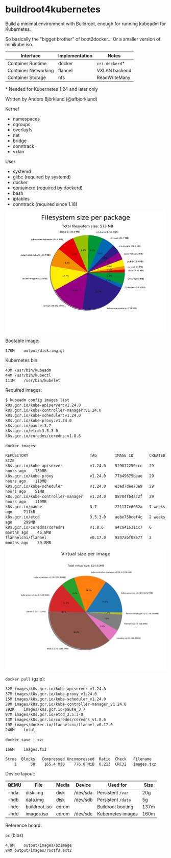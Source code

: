 buildroot4kubernetes
====================

Build a minimal environment with Buildroot, enough for running kubeadm for Kubernetes.

So basically the "bigger brother" of boot2docker... Or a smaller version of minikube.iso.

Interface            | Implementation | Notes
---------            | -------------- | -----
Container Runtime    | docker         | `cri-dockerd`*
Container Networking | flannel        | VXLAN backend
Container Storage    | nfs            | ReadWriteMany

\* Needed for Kubernetes 1.24 and later only

Written by Anders Björklund (@afbjorklund)


Kernel
* namespaces
* cgroups
* overlayfs
* nat
* bridge
* conntrack
* vxlan

User
* systemd
* glibc (required by systemd)
* docker
* containerd (required by dockerd)
* bash
* iptables
* conntrack (required since 1.18)


![graph size](graph-size.png)

Bootable image:

```
176M	output/disk.img.gz
```

Kubernetes bin:

```
43M	/usr/bin/kubeadm
44M	/usr/bin/kubectl
111M	/usr/bin/kubelet
```

Required images:

```console
$ kubeadm config images list
k8s.gcr.io/kube-apiserver:v1.24.0
k8s.gcr.io/kube-controller-manager:v1.24.0
k8s.gcr.io/kube-scheduler:v1.24.0
k8s.gcr.io/kube-proxy:v1.24.0
k8s.gcr.io/pause:3.7
k8s.gcr.io/etcd:3.5.3-0
k8s.gcr.io/coredns/coredns:v1.8.6
```

`docker images`:

```
REPOSITORY                           TAG        IMAGE ID       CREATED         SIZE
k8s.gcr.io/kube-apiserver            v1.24.0    529072250ccc   29 hours ago    130MB
k8s.gcr.io/kube-proxy                v1.24.0    77b49675beae   29 hours ago    110MB
k8s.gcr.io/kube-scheduler            v1.24.0    e3ed7dee73e9   29 hours ago    51MB
k8s.gcr.io/kube-controller-manager   v1.24.0    88784fb4ac2f   29 hours ago    119MB
k8s.gcr.io/pause                     3.7        221177c6082a   7 weeks ago     711kB
k8s.gcr.io/etcd                      3.5.3-0    aebe758cef4c   2 weeks ago     299MB
k8s.gcr.io/coredns/coredns           v1.8.6     a4ca41631cc7   6 months ago    46.8MB
flannelcni/flannel                   v0.17.0    9247abf08677   2 months ago    59.8MB
```

![image size](image-size.png)

`docker pull` (gzip):

```
32M	images/k8s.gcr.io/kube-apiserver_v1.24.0
37M	images/k8s.gcr.io/kube-proxy_v1.24.0
15M	images/k8s.gcr.io/kube-scheduler_v1.24.0
29M	images/k8s.gcr.io/kube-controller-manager_v1.24.0
292K	images/k8s.gcr.io/pause_3.7
97M	images/k8s.gcr.io/etcd_3.5.3-0
13M	images/k8s.gcr.io/coredns/coredns_v1.8.6
19M	images/docker.io/flannelcni/flannel_v0.17.0
240M	total
```

`docker save | xz`:

```
166M	images.txz
```

```
Strms  Blocks   Compressed Uncompressed  Ratio  Check   Filename
    1      50    165.4 MiB    776.0 MiB  0.213  CRC32   images.txz
```

Device layout:

| QEMU | File          | Media | Device   | Used for          | Size |
| ---- | ------------- | ----- | -------- | ----------------- | ---- |
| -hda | disk.img      | disk  | /dev/sda | Persistent `/var` |  20g |
| -hdb | data.img      | disk  | /dev/sdb | Persistent `/data`|   5g |
| -hdc | buildroot.iso | cdrom |          | Buildroot booting | 137m |
| -hdd | images.iso    | cdrom | /dev/sdc | Kubernetes images | 160m |

Reference board:

`pc` (bios)

```
4.9M	output/images/bzImage
84M	output/images/rootfs.ext2
```
